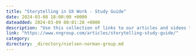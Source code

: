 ```yaml
---
title: "Storytelling in UX Work - Study Guide"
date: 2024-03-08 18:00:00 +0000
dateadded: 2024-03-09 00:01:28 +0000
description: "Use this collection of links to our articles and videos to learn how to craft compelling stories while communicating research findings and design ideas."
link: "https://www.nngroup.com/articles/storytelling-study-guide/"
category:
directory: _directory/nielsen-norman-group.md
---
```

